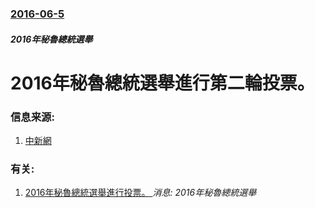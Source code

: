 ### [2016-06-5](/news/2016/06/5/index.md)

##### 2016年秘魯總統選舉
# 2016年秘魯總統選舉進行第二輪投票。 




### 信息来源:

1. [中新網](http://www.chinanews.com/gj/2016/06-06/7894930.shtml)

### 有关:

1. [2016年秘魯總統選舉進行投票。 ](/zh/news/2016/04/10/2016年秘魯總統選舉進行投票.md) _消息: 2016年秘魯總統選舉_

